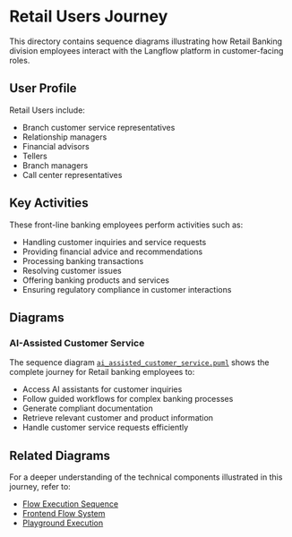 # Retail Users Journey

This directory contains sequence diagrams illustrating how Retail Banking division employees interact with the Langflow platform in customer-facing roles.

## User Profile

Retail Users include:
- Branch customer service representatives
- Relationship managers
- Financial advisors
- Tellers
- Branch managers
- Call center representatives

## Key Activities

These front-line banking employees perform activities such as:
- Handling customer inquiries and service requests
- Providing financial advice and recommendations
- Processing banking transactions
- Resolving customer issues
- Offering banking products and services
- Ensuring regulatory compliance in customer interactions

## Diagrams

### AI-Assisted Customer Service

The sequence diagram [`ai_assisted_customer_service.puml`](./ai_assisted_customer_service.puml) shows the complete journey for Retail banking employees to:
- Access AI assistants for customer inquiries
- Follow guided workflows for complex banking processes
- Generate compliant documentation
- Retrieve relevant customer and product information
- Handle customer service requests efficiently

## Related Diagrams

For a deeper understanding of the technical components illustrated in this journey, refer to:

- [Flow Execution Sequence](../../c4/backend/flows/flow_execution_sequence.puml)
- [Frontend Flow System](../../c4/frontend/flows/frontend_flow_system.puml)
- [Playground Execution](../../c4/frontend/sequences/playground_execution_sequence.puml) 